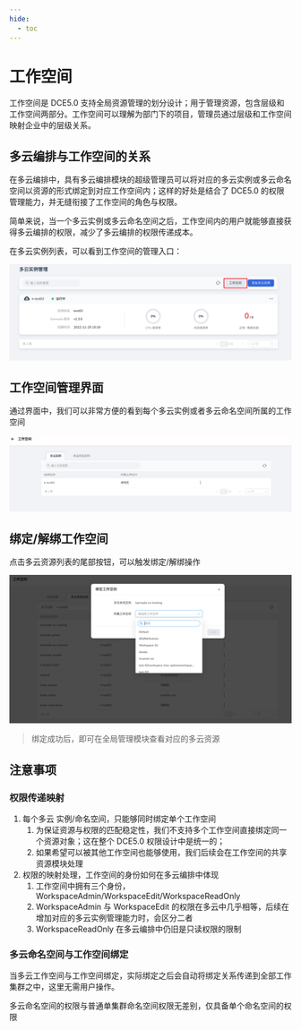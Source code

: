 ```yaml
---
hide:
  - toc
---
```


# 工作空间

工作空间是 DCE5.0 支持全局资源管理的划分设计；用于管理资源，包含层级和工作空间两部分。工作空间可以理解为部门下的项目，管理员通过层级和工作空间映射企业中的层级关系。

## 多云编排与工作空间的关系

在多云编排中，具有多云编排模块的超级管理员可以将对应的多云实例或多云命名空间以资源的形式绑定到对应工作空间内；这样的好处是结合了 DCE5.0 的权限管理能力，并无缝衔接了工作空间的角色与权限。

简单来说，当一个多云实例或多云命名空间之后，工作空间内的用户就能够直接获得多云编排的权限，减少了多云编排的权限传递成本。

在多云实例列表，可以看到工作空间的管理入口：

![20221128014958.png](../images/20221128014958.png)

## 工作空间管理界面

通过界面中，我们可以非常方便的看到每个多云实例或者多云命名空间所属的工作空间

![20221128014948](../images/20221128014948.png)

## 绑定/解绑工作空间

点击多云资源列表的尾部按钮，可以触发绑定/解绑操作

![20221128015020](../images/20221128015020.png)

> 绑定成功后，即可在全局管理模块查看对应的多云资源

## 注意事项

### 权限传递映射

1. 每个多云 实例/命名空间，只能够同时绑定单个工作空间
   1. 为保证资源与权限的匹配稳定性，我们不支持多个工作空间直接绑定同一个资源对象；这在整个 DCE5.0 权限设计中是统一的；
   2. 如果希望可以被其他工作空间也能够使用，我们后续会在工作空间的共享资源模块处理
2. 权限的映射处理，工作空间的身份如何在多云编排中体现
   1. 工作空间中拥有三个身份，WorkspaceAdmin/WorkspaceEdit/WorkspaceReadOnly
   2. WorkspaceAdmin 与 WorkspaceEdit 的权限在多云中几乎相等，后续在增加对应的多云实例管理能力时，会区分二者
   3. WorkspaceReadOnly 在多云编排中仍旧是只读权限的限制

### 多云命名空间与工作空间绑定

当多云工作空间与工作空间绑定，实际绑定之后会自动将绑定关系传递到全部工作集群之中，这里无需用户操作。

多云命名空间的权限与普通单集群命名空间权限无差别，仅具备单个命名空间的权限
